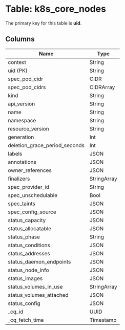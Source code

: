 # Table: k8s_core_nodes


The primary key for this table is **uid**.


## Columns
| Name          | Type          |
| ------------- | ------------- |
|context|String|
|uid (PK)|String|
|spec_pod_cidr|CIDR|
|spec_pod_cidrs|CIDRArray|
|kind|String|
|api_version|String|
|name|String|
|namespace|String|
|resource_version|String|
|generation|Int|
|deletion_grace_period_seconds|Int|
|labels|JSON|
|annotations|JSON|
|owner_references|JSON|
|finalizers|StringArray|
|spec_provider_id|String|
|spec_unschedulable|Bool|
|spec_taints|JSON|
|spec_config_source|JSON|
|status_capacity|JSON|
|status_allocatable|JSON|
|status_phase|String|
|status_conditions|JSON|
|status_addresses|JSON|
|status_daemon_endpoints|JSON|
|status_node_info|JSON|
|status_images|JSON|
|status_volumes_in_use|StringArray|
|status_volumes_attached|JSON|
|status_config|JSON|
|_cq_id|UUID|
|_cq_fetch_time|Timestamp|